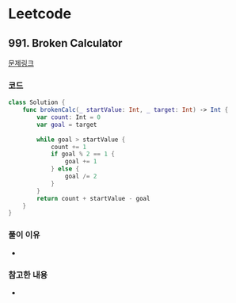 # Leetcode

## 991. Broken Calculator


[문제링크](https://leetcode.com/problems/broken-calculator/)

### 코드

```swift
class Solution {
    func brokenCalc(_ startValue: Int, _ target: Int) -> Int {
        var count: Int = 0
        var goal = target
        
        while goal > startValue {
            count += 1
            if goal % 2 == 1 {
                goal += 1
            } else {
                goal /= 2
            }
        }
        return count + startValue - goal
    }
}
```

### 풀이 이유
-

### 참고한 내용
- 